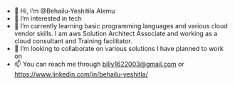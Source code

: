 - 👋 Hi, I’m @Behailu-Yeshitila Alemu
- 👀 I’m interested in tech
- 🌱 I’m currently learning basic programming languages and various cloud vendor skills. I am aws Solution Architect Associate and working as a cloud consultant and Training facilitator.
- 💞️ I’m looking to collaborate on various solutions I have planned to work on
- 📫 You can reach me through billy1622003@gmail.com or https://www.linkedin.com/in/behailu-yeshitla/

<!---
BehailuAlemu/BehailuAlemu is a ✨ special ✨ repository because its `README.md` (this file) appears on your GitHub profile.
You can click the Preview link to take a look at your changes.
--->

